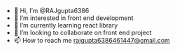 - 👋 Hi, I’m @RAJgupta6386
- 👀 I’m interested in front end development
- 🌱 I’m currently learning react library
- 💞️ I’m looking to collaborate on front end project 
- 📫 How to reach me rajgupta6386461447@gmail.com

<!---
RAJgupta6386/RAJgupta6386 is a ✨ special ✨ repository because its `README.md` (this file) appears on your GitHub profile.
You can click the Preview link to take a look at your changes.
--->
